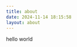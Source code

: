 ```yaml
---
title: about
date: 2024-11-14 18:15:58
layout: about
---
```


<!DOCTYPE html>
<html lang="en">

<head>
  <meta charset="UTF-8">
  <meta name="viewport" content="width=device-width, initial-scale=1.0">
  <title>by-blog</title>
</head>

<body>
  <div>hello world</div>
</body>

</html>

